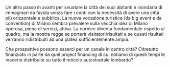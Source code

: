 Un altro passo in avanti per svuotare la città dei suoi abitanti e inondarla di immaginari da favola senza fare i conti con la necessità di avere una città più orizzontale e pubblica. La nuova vocazione turistica (da big event e da convention) di Milano sembra prevalere sulla vecchia idea di Milano operosa, piena di servizi, attiva. La cornice diventa fondamentale rispetto al quadro, ma la mostra regge se porterà visitatori/risultati e se questi risultati verranno ridistribuiti ad una platea sufficientemente ampia.

Che prospettive possono esserci per un canale in centro città? Oltretutto finanziato in parte da quel project financing di cui notiamo di questi tempi le macerie distribuite su tutto il reticolo autostradale lombardo?
